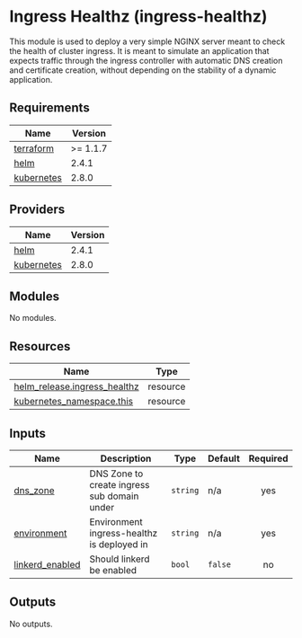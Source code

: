 # Ingress Healthz (ingress-healthz)

This module is used to deploy a very simple NGINX server meant to check the health of cluster ingress.
It is meant to simulate an application that expects traffic through the ingress controller with
automatic DNS creation and certificate creation, without depending on the stability of a dynamic application.

## Requirements

| Name | Version |
|------|---------|
| <a name="requirement_terraform"></a> [terraform](#requirement\_terraform) | >= 1.1.7 |
| <a name="requirement_helm"></a> [helm](#requirement\_helm) | 2.4.1 |
| <a name="requirement_kubernetes"></a> [kubernetes](#requirement\_kubernetes) | 2.8.0 |

## Providers

| Name | Version |
|------|---------|
| <a name="provider_helm"></a> [helm](#provider\_helm) | 2.4.1 |
| <a name="provider_kubernetes"></a> [kubernetes](#provider\_kubernetes) | 2.8.0 |

## Modules

No modules.

## Resources

| Name | Type |
|------|------|
| [helm_release.ingress_healthz](https://registry.terraform.io/providers/hashicorp/helm/2.4.1/docs/resources/release) | resource |
| [kubernetes_namespace.this](https://registry.terraform.io/providers/hashicorp/kubernetes/2.8.0/docs/resources/namespace) | resource |

## Inputs

| Name | Description | Type | Default | Required |
|------|-------------|------|---------|:--------:|
| <a name="input_dns_zone"></a> [dns\_zone](#input\_dns\_zone) | DNS Zone to create ingress sub domain under | `string` | n/a | yes |
| <a name="input_environment"></a> [environment](#input\_environment) | Environment ingress-healthz is deployed in | `string` | n/a | yes |
| <a name="input_linkerd_enabled"></a> [linkerd\_enabled](#input\_linkerd\_enabled) | Should linkerd be enabled | `bool` | `false` | no |

## Outputs

No outputs.
